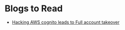 # Blogs to Read

- [ Hacking AWS cognito leads to Full account takeover ](https://infosecwriteups.com/hacking-aws-cognito-misconfiguration-to-zero-click-account-takeover-36a209a0bd8a?gi=d8f921bd426d)
